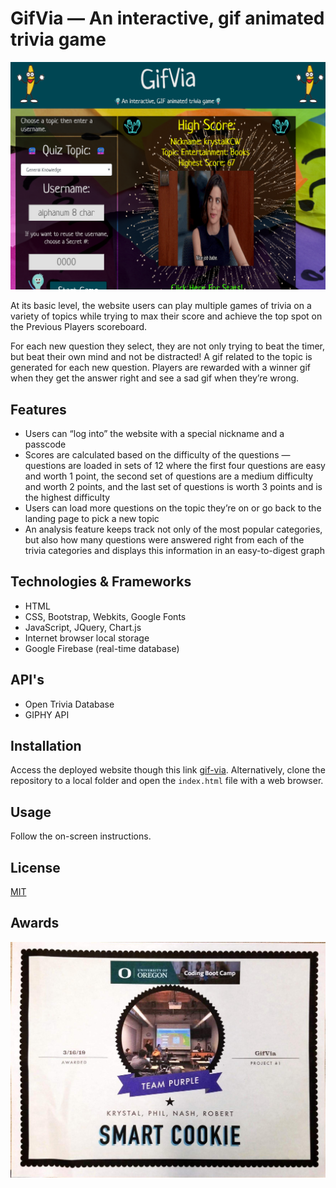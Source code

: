# GifVia &mdash; An interactive, gif animated trivia game

![gif-via](images/gif-via.png 'gif-via')

At its basic level, the website users can play multiple games of trivia on a variety of topics while trying to max their score and achieve the top spot on the Previous Players scoreboard.

For each new question they select, they are not only trying to beat the timer, but beat their own mind and not be distracted! A gif related to the topic is generated for each new question. Players are rewarded with a winner gif when they get the answer right and see a sad gif when they’re wrong.

## Features

- Users can “log into” the website with a special nickname and a passcode
- Scores are calculated based on the difficulty of the questions &mdash; questions are loaded in sets of 12 where the first four questions are easy and worth 1 point, the second set of questions are a medium difficulty and worth 2 points, and the last set of questions is worth 3 points and is the highest difficulty
- Users can load more questions on the topic they’re on or go back to the landing page to pick a new topic
- An analysis feature keeps track not only of the most popular categories, but also how many questions were answered right from each of the trivia categories and displays this information in an easy-to-digest graph

## Technologies & Frameworks

- HTML
- CSS, Bootstrap, Webkits, Google Fonts
- JavaScript, JQuery, Chart.js
- Internet browser local storage
- Google Firebase (real-time database)

## API's

- Open Trivia Database
- GIPHY API

## Installation

Access the deployed website though this link [gif-via](https://robjpar.github.io/gif-via/). Alternatively, clone the repository to a local folder and open the `index.html` file with a web browser.

## Usage

Follow the on-screen instructions.

## License

[MIT](https://choosealicense.com/licenses/mit/)

## Awards

![Smart Cookie](smart-cookie.jpg 'Smart Cookie')
